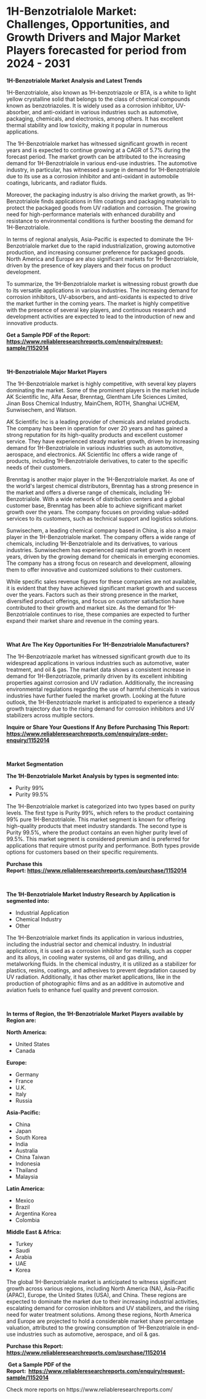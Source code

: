 <p><h1>1H-Benzotrialole Market: Challenges, Opportunities, and Growth Drivers and Major Market Players forecasted for period from 2024 - 2031</h1></p><p><strong>1H-Benzotrialole Market Analysis and Latest Trends</strong></p>
<p><p>1H-Benzotrialole, also known as 1H-benzotriazole or BTA, is a white to light yellow crystalline solid that belongs to the class of chemical compounds known as benzotriazoles. It is widely used as a corrosion inhibitor, UV-absorber, and anti-oxidant in various industries such as automotive, packaging, chemicals, and electronics, among others. It has excellent thermal stability and low toxicity, making it popular in numerous applications.</p><p>The 1H-Benzotrialole market has witnessed significant growth in recent years and is expected to continue growing at a CAGR of 5.7% during the forecast period. The market growth can be attributed to the increasing demand for 1H-Benzotrialole in various end-use industries. The automotive industry, in particular, has witnessed a surge in demand for 1H-Benzotrialole due to its use as a corrosion inhibitor and anti-oxidant in automobile coatings, lubricants, and radiator fluids.</p><p>Moreover, the packaging industry is also driving the market growth, as 1H-Benzotrialole finds applications in film coatings and packaging materials to protect the packaged goods from UV radiation and corrosion. The growing need for high-performance materials with enhanced durability and resistance to environmental conditions is further boosting the demand for 1H-Benzotrialole.</p><p>In terms of regional analysis, Asia-Pacific is expected to dominate the 1H-Benzotrialole market due to the rapid industrialization, growing automotive production, and increasing consumer preference for packaged goods. North America and Europe are also significant markets for 1H-Benzotrialole, driven by the presence of key players and their focus on product development.</p><p>To summarize, the 1H-Benzotrialole market is witnessing robust growth due to its versatile applications in various industries. The increasing demand for corrosion inhibitors, UV-absorbers, and anti-oxidants is expected to drive the market further in the coming years. The market is highly competitive with the presence of several key players, and continuous research and development activities are expected to lead to the introduction of new and innovative products.</p></p>
<p><strong>Get a Sample PDF of the Report:&nbsp; <a href="https://www.reliableresearchreports.com/enquiry/request-sample/1152014">https://www.reliableresearchreports.com/enquiry/request-sample/1152014</a></strong></p>
<p>&nbsp;</p>
<p><strong>1H-Benzotrialole Major Market Players</strong></p>
<p><p>The 1H-Benzotrialole market is highly competitive, with several key players dominating the market. Some of the prominent players in the market include AK Scientific Inc, Alfa Aesar, Brenntag, Glentham Life Sciences Limited, Jinan Boss Chemical Industry, MainChem, ROTH, Shanghai UCHEM, Sunwisechem, and Watson.</p><p>AK Scientific Inc is a leading provider of chemicals and related products. The company has been in operation for over 20 years and has gained a strong reputation for its high-quality products and excellent customer service. They have experienced steady market growth, driven by increasing demand for 1H-Benzotrialole in various industries such as automotive, aerospace, and electronics. AK Scientific Inc offers a wide range of products, including 1H-Benzotrialole derivatives, to cater to the specific needs of their customers.</p><p>Brenntag is another major player in the 1H-Benzotrialole market. As one of the world's largest chemical distributors, Brenntag has a strong presence in the market and offers a diverse range of chemicals, including 1H-Benzotrialole. With a wide network of distribution centers and a global customer base, Brenntag has been able to achieve significant market growth over the years. The company focuses on providing value-added services to its customers, such as technical support and logistics solutions.</p><p>Sunwisechem, a leading chemical company based in China, is also a major player in the 1H-Benzotrialole market. The company offers a wide range of chemicals, including 1H-Benzotrialole and its derivatives, to various industries. Sunwisechem has experienced rapid market growth in recent years, driven by the growing demand for chemicals in emerging economies. The company has a strong focus on research and development, allowing them to offer innovative and customized solutions to their customers.</p><p>While specific sales revenue figures for these companies are not available, it is evident that they have achieved significant market growth and success over the years. Factors such as their strong presence in the market, diversified product offerings, and focus on customer satisfaction have contributed to their growth and market size. As the demand for 1H-Benzotrialole continues to rise, these companies are expected to further expand their market share and revenue in the coming years.</p></p>
<p>&nbsp;</p>
<p><strong>What Are The Key Opportunities For 1H-Benzotrialole Manufacturers?</strong></p>
<p><p>The 1H-Benzotriazole market has witnessed significant growth due to its widespread applications in various industries such as automotive, water treatment, and oil & gas. The market data shows a consistent increase in demand for 1H-Benzotriazole, primarily driven by its excellent inhibiting properties against corrosion and UV radiation. Additionally, the increasing environmental regulations regarding the use of harmful chemicals in various industries have further fueled the market growth. Looking at the future outlook, the 1H-Benzotriazole market is anticipated to experience a steady growth trajectory due to the rising demand for corrosion inhibitors and UV stabilizers across multiple sectors.</p></p>
<p><strong>Inquire or Share Your Questions If Any Before Purchasing This Report: <a href="https://www.reliableresearchreports.com/enquiry/pre-order-enquiry/1152014">https://www.reliableresearchreports.com/enquiry/pre-order-enquiry/1152014</a></strong></p>
<p>&nbsp;</p>
<p><strong>Market Segmentation</strong></p>
<p><strong>The 1H-Benzotrialole Market Analysis by types is segmented into:</strong></p>
<p><ul><li>Purity 99%</li><li>Purity 99.5%</li></ul></p>
<p><p>The 1H-Benzotrialole market is categorized into two types based on purity levels. The first type is Purity 99%, which refers to the product containing 99% pure 1H-Benzotrialole. This market segment is known for offering high-quality products that meet industry standards. The second type is Purity 99.5%, where the product contains an even higher purity level of 99.5%. This market segment is considered premium and is preferred for applications that require utmost purity and performance. Both types provide options for customers based on their specific requirements.</p></p>
<p><strong>Purchase this Report:&nbsp;<a href="https://www.reliableresearchreports.com/purchase/1152014">https://www.reliableresearchreports.com/purchase/1152014</a></strong></p>
<p>&nbsp;</p>
<p><strong>The 1H-Benzotrialole Market Industry Research by Application is segmented into:</strong></p>
<p><ul><li>Industrial Application</li><li>Chemical Industry</li><li>Other</li></ul></p>
<p><p>The 1H-Benzotrialole market finds its application in various industries, including the industrial sector and chemical industry. In industrial applications, it is used as a corrosion inhibitor for metals, such as copper and its alloys, in cooling water systems, oil and gas drilling, and metalworking fluids. In the chemical industry, it is utilized as a stabilizer for plastics, resins, coatings, and adhesives to prevent degradation caused by UV radiation. Additionally, it has other market applications, like in the production of photographic films and as an additive in automotive and aviation fuels to enhance fuel quality and prevent corrosion.</p></p>
<p>&nbsp;</p>
<p><strong>In terms of Region, the 1H-Benzotrialole Market Players available by Region are:</strong></p>
<p>
    <p> <strong> North America: </strong>
        <ul>
            <li>United States</li>
            <li>Canada</li>
        </ul>
        </p> 
    <p> <strong> Europe: </strong>
        <ul>
            <li>Germany</li>
            <li>France</li>
            <li>U.K.</li>
            <li>Italy</li>
            <li>Russia</li>
        </ul>
        </p> 
    <p> <strong> Asia-Pacific: </strong>
        <ul>
            <li>China</li>
            <li>Japan</li>
            <li>South Korea</li>
            <li>India</li>
            <li>Australia</li>
            <li>China Taiwan</li>
            <li>Indonesia</li>
            <li>Thailand</li>
            <li>Malaysia</li>
        </ul>
        </p> 
    <p> <strong> Latin America: </strong>
        <ul>
            <li>Mexico</li>
            <li>Brazil</li>
            <li>Argentina Korea</li>
            <li>Colombia</li>
        </ul>
        </p> 
    <p> <strong> Middle East & Africa: </strong>
        <ul>
            <li>Turkey</li>
            <li>Saudi</li>
            <li>Arabia</li>
            <li>UAE</li>
            <li>Korea</li>
        </ul>
    </p>
    </p>
<p><p>The global 1H-Benzotrialole market is anticipated to witness significant growth across various regions, including North America (NA), Asia-Pacific (APAC), Europe, the United States (USA), and China. These regions are expected to dominate the market due to their increasing industrial activities, escalating demand for corrosion inhibitors and UV stabilizers, and the rising need for water treatment solutions. Among these regions, North America and Europe are projected to hold a considerable market share percentage valuation, attributed to the growing consumption of 1H-Benzotrialole in end-use industries such as automotive, aerospace, and oil & gas.</p></p>
<p><strong>Purchase this Report: <a href="https://www.reliableresearchreports.com/purchase/1152014">https://www.reliableresearchreports.com/purchase/1152014</a></strong></p>
<p>&nbsp;<strong>Get a Sample PDF of the Report:&nbsp;&nbsp;<a href="https://www.reliableresearchreports.com/enquiry/request-sample/1152014">https://www.reliableresearchreports.com/enquiry/request-sample/1152014</a></strong></p>
<p><strong></strong></p>
<p>Check more reports on https://www.reliableresearchreports.com/</p>